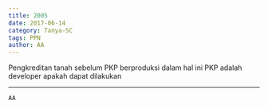 ```yaml
---
title: 2005
date: 2017-06-14
category: Tanya-SC
tags: PPN
author: AA
---
```


Pengkreditan tanah sebelum PKP berproduksi dalam hal ini PKP adalah developer apakah dapat dilakukan

---



`AA`
